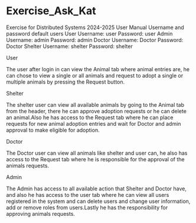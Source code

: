 # Exercise_Ask_Kat
Exercise for Distributed Systems 2024-2025
User Manual
Username and password default users
User Username: user Password: user
Admin Username: admin Password: admin
Doctor Username: Doctor Password: Doctor
Shelter Username: shelter Password: shelter

User

The user after login in can view the Animal tab where animal entries are, he can chose to view a single or all animals and request to adopt a single or multiple animals by pressing the Request button.

Shelter

The shelter user can view all available animals by going to the Animal tab from the header, there he can approve adoption requests or he can delete an animal.Also he has access to the Request tab where he can place requests for new animal adoption entries and wait for Doctor and admin approval to make eligible for adoption.

Doctor 

The Doctor user can view all animals like shelter and user can, he also has access to the Request tab where he is responsible for the approval of the animals requests.

Admin

The Admin has access to all available action that Shelter and Doctor have, and also he has access to the user tab where he can view all users registered in the system and can delete users and change user information, add or remove roles from users.Lastly he has the responsibility for approving animals requests.




 
